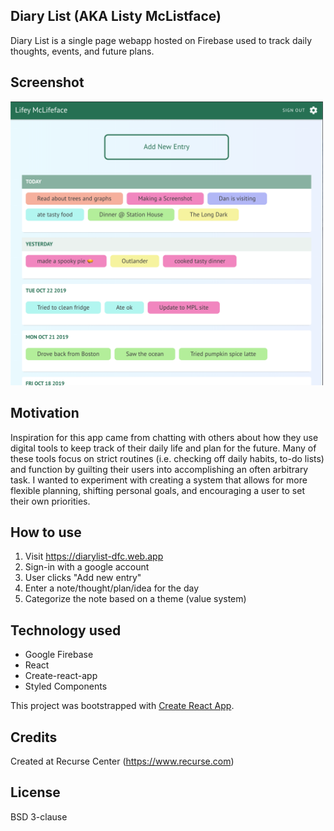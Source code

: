 ## Diary List (AKA Listy McListface)

Diary List is a single page webapp hosted on Firebase used to track daily thoughts, events, and future plans. 

## Screenshot

<!-- ![desktop screenshot](https://raw.githubusercontent.com/dorafc/DiaryList/master/screenshots/Lifey_McLifeface_1sm.png)

![mobile screenshot](https://raw.githubusercontent.com/dorafc/DiaryList/master/screenshots/Lifey_McLifeface_2sm.png)

![add entry screen](https://raw.githubusercontent.com/dorafc/DiaryList/master/screenshots/Lifey_McLifeface_3sm.png)

![preferences view](https://raw.githubusercontent.com/dorafc/DiaryList/master/screenshots/Lifey_McLifeface_4sm.png) -->

<img src="https://raw.githubusercontent.com/dorafc/DiaryList/master/screenshots/Lifey_McLifeface_1.png" style="width: 500px;" alt="desktop screenshot" />

## Motivation

Inspiration for this app came from chatting with others about how they use digital tools to keep track of their daily life and plan for the future. Many of these tools focus on strict routines (i.e. checking off daily habits, to-do lists) and function by guilting their users into accomplishing an often arbitrary task. I wanted to experiment with creating a system that allows for more flexible planning, shifting personal goals, and encouraging a user to set their own priorities.

## How to use

1. Visit https://diarylist-dfc.web.app
2. Sign-in with a google account
3. User clicks "Add new entry"
4. Enter a note/thought/plan/idea for the day
5. Categorize the note based on a theme (value system)

## Technology used

* Google Firebase
* React
* Create-react-app
* Styled Components

This project was bootstrapped with [Create React App](https://github.com/facebook/create-react-app).

## Credits

Created at Recurse Center (https://www.recurse.com)

## License
 
BSD 3-clause